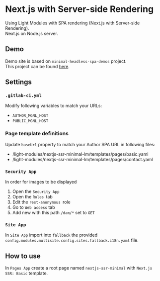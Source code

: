 # Next.js with Server-side Rendering

Using Light Modules with SPA rendering (Next.js with Server-side Rendering).  
Next.js on Node.js server.

## Demo

Demo site is based on `minimal-headless-spa-demos` project.  
This project can be found [here](https://git.magnolia-cms.com/projects/DEMOS/repos/minimal-headless-spa-demos/browse).

## Settings

### `.gitlab-ci.yml`

Modify following variables to match your URLs:

- `AUTHOR_MGNL_HOST`
- `PUBLIC_MGNL_HOST`

### Page template definitions

Update `baseUrl` property to match your Author SPA URL in following files:

- /light-modules/nextjs-ssr-minimal-lm/templates/pages/basic.yaml
- /light-modules/nextjs-ssr-minimal-lm/templates/pages/contact.yaml

### `Security App`

In order for images to be displayed

1. Open the `Security App`
2. Open the `Roles `tab
3. Edit the `rest-anonymous `role
4. Go to `Web access` tab
5. Add new with this path `/dam/*` set to `GET`

### `Site App`

In `Site App` import into `fallback` the provided `config.modules.multisite.config.sites.fallback.i18n.yaml` file.

## How to use

In `Pages App` create a root page named `nextjs-ssr-minimal` with `Next.js SSR: Basic` template.
